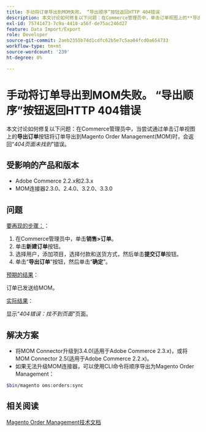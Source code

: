 ```yaml
---
title: 手动将订单导出到MOM失败。 “导出顺序”按钮返回HTTP 404错误
description: 本文讨论如何修复以下问题：在Commerce管理员中，单击订单视图上的**导出订单**按钮尝试将订单导出到Magento Order Management(MOM)时，会返回“ *404页面未找到* ”错误。
exl-id: 75741473-7c9a-4418-a56f-de75ac246d27
feature: Data Import/Export
role: Developer
source-git-commit: 2aeb2355b74d1cdfc62b5e7c5aa04fcd0a654733
workflow-type: tm+mt
source-wordcount: '239'
ht-degree: 0%

---
```


# 手动将订单导出到MOM失败。 “导出顺序”按钮返回HTTP 404错误

本文讨论如何修复以下问题：在Commerce管理员中，当尝试通过单击订单视图上的&#x200B;**导出订单**&#x200B;按钮将订单导出到Magento Order Management(MOM)时，会返回“*404页面未找到*”错误。

## 受影响的产品和版本

* Adobe Commerce 2.2.x和2.3.x
* MOM连接器2.3.0、2.4.0、3.2.0、3.3.0

## 问题

<u>要再现的步骤：</u>：

1. 在Commerce管理员中，单击&#x200B;**销售>订单**。
1. 单击&#x200B;**新建订单**&#x200B;按钮。
1. 选择用户，添加项目，选择付款和送货方式，然后单击&#x200B;**提交订单**&#x200B;按钮。
1. 单击“**导出订单**”按钮，然后单击“**确定**”。

<u>预期的结果</u>：

订单已发送给MOM。

<u>实际结果</u>：

显示“*404错误：找不到页面*”页面。

## 解决方案

* 将MOM Connector升级到3.4.0(适用于Adobe Commerce 2.3.x)，或将MOM Connector 2.5(适用于Adobe Commerce 2.2.x)。
* 如果无法升级MOM连接器，可以使用CLI命令将顺序导出为Magento Order Management：

```bash
$bin/magento oms:orders:sync
```

## 相关阅读

[Magento Order Management技术文档](https://commerce-docs.github.io/oms-documentation-archive/)

